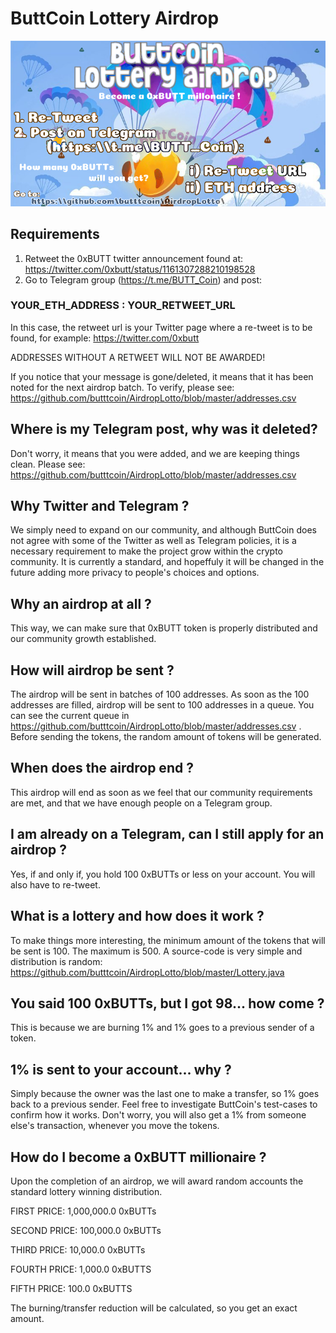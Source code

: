 # ButtCoin Lottery Airdrop

![alt text](https://raw.githubusercontent.com/butttcoin/AirdropLotto/master/airdrop3a.png)


## Requirements
1. Retweet the 0xBUTT twitter announcement found at: https://twitter.com/0xbutt/status/1161307288210198528
2. Go to Telegram group (https://t.me/BUTT_Coin) and post:

### YOUR_ETH_ADDRESS : YOUR_RETWEET_URL

In this case, the retweet url is your Twitter page where a re-tweet is to be found, for example:
https://twitter.com/0xbutt

ADDRESSES WITHOUT A RETWEET WILL NOT BE AWARDED!


If you notice that your message is gone/deleted, it means that it has been noted for the next airdrop batch. 
To verify, please see: https://github.com/butttcoin/AirdropLotto/blob/master/addresses.csv

## Where is my Telegram post, why was it deleted?
Don't worry, it means that you were added, and we are keeping things clean.  Please see: https://github.com/butttcoin/AirdropLotto/blob/master/addresses.csv

## Why Twitter and Telegram ?
We simply need to expand on our community, and although ButtCoin does not agree with some of the Twitter as well as Telegram policies, it is a necessary requirement to make the project grow within the crypto community. It is currently a standard, and hopeffuly it will be changed in the future adding more privacy to people's choices and options.

## Why an airdrop at all ?
This way, we can make sure that 0xBUTT token is properly distributed and our community growth established.

## How will airdrop be sent ?
The airdrop will be sent in batches of 100 addresses. As soon as the 100 addresses are filled, airdrop will be sent to 100 addresses in a queue. You can see the current queue in https://github.com/butttcoin/AirdropLotto/blob/master/addresses.csv .
Before sending the tokens, the random amount of tokens will be generated.

## When does the airdrop end ?
This airdrop will end as soon as we feel that our community requirements are met, and that we have enough people on a Telegram group.

## I am already on a Telegram, can I still apply for an airdrop ?
Yes, if and only if, you hold 100 0xBUTTs or less on your account. You will also have to re-tweet.

## What is a lottery and how does it work ?
To make things more interesting, the minimum amount of the tokens that will be sent is 100. The maximum is 500. A source-code is very simple and distribution is random: https://github.com/butttcoin/AirdropLotto/blob/master/Lottery.java

## You said 100 0xBUTTs, but I got 98... how come ?
This is because we are burning 1% and 1% goes to a previous sender of a token.

## 1% is sent to your account... why ?
Simply because the owner was the last one to make a transfer, so 1% goes back to a previous sender. Feel free to investigate ButtCoin's test-cases to confirm how it works. Don't worry, you will also get a 1% from someone else's transaction, whenever you move the tokens.

## How do I become a 0xBUTT millionaire ?
Upon the completion of an airdrop, we will award random accounts the standard lottery winning distribution. 

FIRST PRICE: 1,000,000.0 0xBUTTs

SECOND PRICE: 100,000.0 0xBUTTs

THIRD PRICE: 10,000.0 0xBUTTs

FOURTH PRICE: 1,000.0 0xBUTTS

FIFTH PRICE: 100.0 0xBUTTS

The burning/transfer reduction will be calculated, so you get an exact amount.
